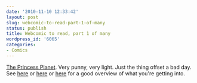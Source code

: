 ```yaml
---
date: '2010-11-10 12:33:42'
layout: post
slug: webcomic-to-read-part-1-of-many
status: publish
title: Webcomic to read, part 1 of many
wordpress_id: '6065'
categories:
- Comics
---
```


[The Princess Planet](http://www.theprincessplanet.com/).  Very punny, very light.  Just the thing offset a bad day.  See [here](http://www.theprincessplanet.com/?p=397) or [here](http://www.theprincessplanet.com/?p=194) or [here](http://www.theprincessplanet.com/?p=163) for a good overview of what you're getting into.
